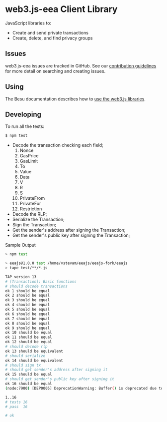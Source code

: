 # web3.js-eea Client Library

JavaScript libraries to:
 
* Create and send private transactions 
* Create, delete, and find privacy groups

## Issues 

web3.js-eea issues are tracked in GitHub. 
See our [contribution guidelines](https://github.com/PegaSysEng/web3js-eea/blob/master/CONTRIBUTING.md) for more detail on searching and creating issues.

## Using 

The Besu documentation describes how to [use the web3.js libraries](https://besu.hyperledger.org/en/latest/Reference/web3js-eea-Methods/). 

## Developing

To run all the tests:
```bash
$ npm test
```
- Decode the transaction checking each field;
    1. Nonce
    2. GasPrice
    3. GasLimit
    4. To
    5. Value
    6. Data
    7. V
    8. R
    9. S
    10. PrivateFrom
    11. PrivateFor
    12. Restriction
- Decode the RLP;
- Serialize the Transaction;
- Sign the Transaction;
- Get the sender's address after signing the Transaction;
- Get the sender's public key after signing the Transaction;

Sample Output
```bash
> npm test

> eeajs@1.0.0 test /home/vstevam/eeajs/eeajs-fork/eeajs
> tape test/**/*.js

TAP version 13
# [Transaction]: Basic functions
# should decode transactions
ok 1 should be equal
ok 2 should be equal
ok 3 should be equal
ok 4 should be equal
ok 5 should be equal
ok 6 should be equal
ok 7 should be equal
ok 8 should be equal
ok 9 should be equal
ok 10 should be equal
ok 11 should be equal
ok 12 should be equal
# should decode rlp
ok 13 should be equivalent
# should serialize
ok 14 should be equivalent
# should sign tx
# should get sender's address after signing it
ok 15 should be equal
# should get sender's public key after signing it
ok 16 should be equal
(node:7900) [DEP0005] DeprecationWarning: Buffer() is deprecated due to security and usability issues. Please use the Buffer.alloc(), Buffer.allocUnsafe(), or Buffer.from() methods instead.

1..16
# tests 16
# pass  16

# ok
```

